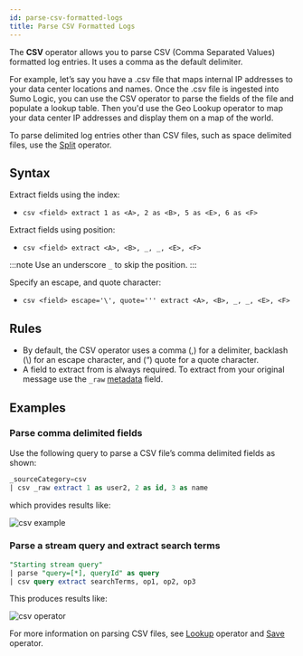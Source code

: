 ```yaml
---
id: parse-csv-formatted-logs
title: Parse CSV Formatted Logs
---
```




The **CSV** operator allows you to parse CSV (Comma Separated Values) formatted log entries. It uses a comma as the default delimiter.

For example, let’s say you have a .csv file that maps internal IP addresses to your data center locations and names. Once the .csv file is ingested into Sumo Logic, you can use the CSV operator to parse the fields of the file and populate a lookup table. Then you'd use the Geo Lookup operator to map your data center IP addresses and display them on a map of the world.

To parse delimited log entries other than CSV files, such as space delimited files, use the [Split](parse-delimited-logs-using-split.md) operator.

## Syntax

Extract fields using the index:

* `csv <field> extract 1 as <A>, 2 as <B>, 5 as <E>, 6 as <F>`

Extract fields using position:

* `csv <field> extract <A>, <B>, _, _, <E>, <F>`

:::note
Use an underscore `_` to skip the position.
:::

Specify an escape, and quote character:

* `csv <field> escape='\', quote=''' extract <A>, <B>, _, _, <E>, <F>`

## Rules

* By default, the CSV operator uses a comma (,) for a delimiter, backlash (\\) for an escape character, and (“) quote for a quote character.
* A field to extract from is always required. To extract from your original message use the `_raw` [metadata](/docs/search/get-started-with-search/search-basics/built-in-metadata) field.

## Examples

### Parse comma delimited fields

Use the following query to parse a CSV file’s comma delimited fields as
shown:

```sql
_sourceCategory=csv
| csv _raw extract 1 as user2, 2 as id, 3 as name
```

which provides results like:

![csv example](/img/reuse/query-search/csv_example1.png)

### Parse a stream query and extract search terms

```sql
"Starting stream query"
| parse "query=[*], queryId" as query
| csv query extract searchTerms, op1, op2, op3
```

This produces results like:

![csv operator](/img/reuse/query-search/csv_operator_example_695x65.png)

For more information on parsing CSV files, see [Lookup](docs/search/search-query-language/search-operators/lookup-classic.md) operator and [Save](docs/search/search-query-language/search-operators/save-lookups-classic.md) operator.
